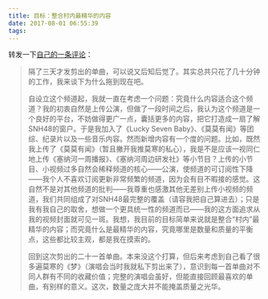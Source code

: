 ```yaml
---
title: 目标：整合村内最精华的内容
date: 2017-08-01 06:55:39
tags:
---
```

转发一下[自己的一条评论](https://www.youtube.com/watch?v=Q7W0IdBbXFE&lc=z23hwfvxhwfafhpu5acdp431kic3bomwgjoclaqjlzhw03c010c)：

> 隔了三天才发剪出的单曲，可以说又后知后觉了。其实总共只花了几十分钟的工作，我来谈下为什么拖到现在吧。
>
> 自设立这个频道起，我就一直在考虑一个问题：究竟什么内容适合这个频道？我的初衷自然是上传公演，但做了一段时间之后，我认为这个频道是一个良好的平台，不妨做得更广一点，囊括更多的内容，把它打造成一扇了解SNH48的窗户。于是我加入了《Lucky Seven Baby》、《莫莫有闻》等团综、纪录片以及一些音乐内容。然而新增内容有一个度的问题。比如，既然我上传了《莫莫有闻》（暂且撇开我推莫寒的私心），我是不是应该一视同仁地上传《塞纳河一周播报》、《塞纳河周边研发社》等小节目？上传的小节目、小视频过多自然会稀释频道的核心——公演，使频道的可订阅性下降——我个人不喜欢订阅更新非常频繁的频道，因为会有目不暇接的感觉。这自然不是对其他频道的批判——我尊重也感激其他无差别上传小视频的频道，我们共同组成了对SNH48最完整的覆盖（请容我把自己算进去）；只是我有我自己的取舍，想做一个更具统一性的频道而已——我的这方面追求从我的视频封面就可见一斑。我想，我目前的目标简单来说就是整合“村内”最精华的内容；而究竟什么是最精华的内容，究竟哪里是数量和质量的平衡点，这些都比较主观，都是我在摸索的。
>
> 回到这次剪出的二十一首单曲。本来没这个打算，但后来考虑到自己看了很多遍莫寒的《梦》（演唱会当时我就私下剪出来了），意识到每一首单曲对不同人群有不同的收藏价值；完整的演唱会虽好，但能直接回顾最喜欢的单曲，有别样的意义。这次，数量之庞大并不能掩盖质量之光华。
